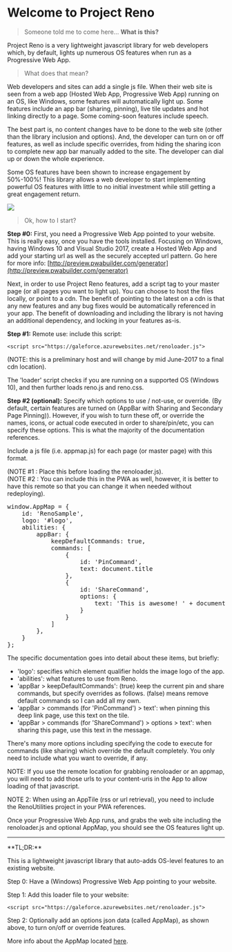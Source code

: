 # Welcome to Project Reno #

> Someone told me to come here... **What is this?**

Project Reno is a very lightweight javascript library for web developers which, by default, lights up numerous OS features when run as a Progressive Web App.

> What does that mean?

Web developers and sites can add a single js file. When their web site is seen from a web app (Hosted Web App, Progressive Web App) running on an OS, like Windows, some features will automatically light up. Some features include an app bar (sharing, pinning), live tile updates and hot linking directly to a page. Some coming-soon features include speech. 

The best part is, no content changes have to be done to the web site (other than the library inclusion and options). And, the developer can turn on or off features, as well as include specific overrides, from hiding the sharing icon to complete new app bar manually added to the site. The developer can dial up or down the whole experience.

Some OS features have been shown to increase engagement by 50%-100%!  This library allows a web developer to start implementing powerful OS features with little to no initial investment while still getting a great engagement return.

![](http://i.imgur.com/IeNZEKH.png)

> Ok, how to I start?

**Step #0:** First, you need a Progressive Web App pointed to your website. This is really easy, once you have the tools installed. Focusing on Windows, having Windows 10 and Visual Studio 2017, create a Hosted Web App and add your starting url as well as the securely accepted url pattern. Go here for more info: [http://preview.pwabuilder.com/generator](http://preview.pwabuilder.com/generator)

Next, in order to use Project Reno features, add a script tag to your master page (or all pages you want to light up). You can choose to host the files locally, or point to a cdn. The benefit of pointing to the latest on a cdn is that any new features and any bug fixes would be automatically referenced in your app. The benefit of downloading and including the library is not having an additional dependency, and locking in your features as-is.

**Step #1:**
Remote use: include this script:  
```
<script src="https://galeforce.azurewebsites.net/renoloader.js"> 
```

(NOTE: this is a preliminary host and will change by mid June-2017 to a final cdn location).

The 'loader' script checks if you are running on a supported OS (Windows 10), and then further loads reno.js and reno.css.

**Step #2 (optional):**
Specify which options to use / not-use, or override. (By default, certain features are turned on (AppBar with Sharing and Secondary Page Pinning)). However, if you wish to turn these off, or override the names, icons, or actual code executed in order to share/pin/etc, you can specify these options. This is what the majority of the documentation references.

Include a js file (i.e. appmap.js) for each page (or master page) with this format. 

(NOTE #1 : Place this before loading the renoloader.js).<br/>
(NOTE #2 : You can include this in the PWA as well, however, it is better to have this remote so that you can change it when needed without redeploying).

<pre>
window.AppMap = {
    id: 'RenoSample',
    logo: '#logo',
    abilities: {
        appBar: {
            keepDefaultCommands: true,
            commands: [
                {
                    id: 'PinCommand',
                    text: document.title
                },
                {
                    id: 'ShareCommand',
                    options: {
                        text: 'This is awesome! ' + document.location.href
                    }
                }
            ]
        },
    }
};
</pre>

The specific documentation goes into detail about these items, but briefly: <br/>
- 'logo': specifies which element qualifier holds the image logo of the app.<br/>
- 'abilities': what features to use from Reno.<br/>
- 'appBar > keepDefaultCommands': (true) keep the current pin and share commands, but specify overrides as follows. (false) means remove default commands so I can add all my own.<br/>
- 'appBar > commands (for 'PinCommand') > text': when pinning this deep link page, use this text on the tile.<br/>
- 'appBar > commands (for 'ShareCommand') > options > text': when sharing this page, use this text in the message.<br/>

There's many more options including specifying the code to execute for commands (like sharing) which override the default completely.  You only need to include what you want to override, if any. 

NOTE: If you use the remote location for grabbing renoloader or an appmap, you will need to add those urls to your content-uris in the App to allow loading of that javascript.

NOTE 2: When using an AppTile (rss or url retrieval), you need to include the RenoUtilities project in your PWA references.

Once your Progressive Web App runs, and grabs the web site including the renoloader.js and optional AppMap, you should see the OS features light up.
<hr/>
**TL;DR:**

This is a lightweight javascript library that auto-adds OS-level features to an existing website.

Step 0: Have a (Windows) Progressive Web App pointing to your website.

Step 1: Add this loader file to your website:
```
<script src="https://galeforce.azurewebsites.net/renoloader.js"> 
```

Step 2: Optionally add an options json data (called AppMap), as shown above, to turn on/off or override features. 

More info about the AppMap located [here](AppMap.MD).